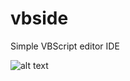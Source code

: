 # vbside
Simple VBScript editor IDE

![alt text](https://raw.githubusercontent.com/dadakhanov/vbside/master/VBSide.PNG)
